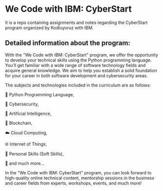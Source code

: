 # We Code with IBM: CyberStart

It is a repo containing assignments and notes regarding the CyberStart program organized by Kodluyoruz with IBM. 

## Detailed information about the program:

With the "We Code with IBM: CyberStart" program, we offer the opportunity to develop your technical skills using the Python programming language. You'll get familiar with a wide range of software technology fields and acquire general knowledge. We aim to help you establish a solid foundation for your career in both software development and cybersecurity areas.

 

The subjects and technologies included in the curriculum are as follows:

 

🐍 Python Programming Language,

🔐 Cybersecurity,

🤖 Artificial Intelligence,

🔗 Blockchain,

☁️ Cloud Computing,

🌐 Internet of Things,

🤝 Personal Skills (Soft Skills),

🚀 and much more…

 

In the "We Code with IBM: CyberStart" program, you can look forward to high-quality online technical content, mentorship sessions in the business and career fields from experts, workshops, events, and much more!
